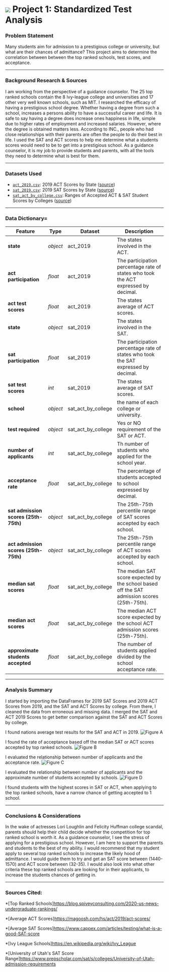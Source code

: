 # ![](https://ga-dash.s3.amazonaws.com/production/assets/logo-9f88ae6c9c3871690e33280fcf557f33.png) Project 1: Standardized Test Analysis

### Problem Statement

Many students aim for admission to a prestigious college or university, but what are their chances of admittance? This project aims to determine the correlation between between the top ranked schools, test scores, and  acceptance. 

---
### Background Research & Sources

I am working from the perspective of a guidance counselor. The 25 top ranked schools contain the 8 Ivy-league college and universities and 17 other very well known schools, such as MIT. I researched the efficacy of having a prestigious school degree. Whether having a degree from such a school, increases a persons ability to have a successful career and life. It is safe to say having a degree does increase ones happiness in life, simple due to higher rates of employment and increased salaries. However, where the degree is obtained matters less. According to INC., people who had close relationships with their parents are often the people to do their best in life. I used the SAT and ACT scores to help me determine what a students scores would need to be to get into a prestigious school. As a guidance counselor, it is my job to provide students and parents, with all the tools they need to determine what is best for them. 


---
### Datasets Used

* [`act_2019.csv`](./data/act_2019.csv): 2019 ACT Scores by State ([source](https://blog.prepscholar.com/act-scores-by-state-averages-highs-and-lows))
* [`sat_2019.csv`](./data/sat_2019.csv): 2019 SAT Scores by State ([source](https://blog.prepscholar.com/average-sat-scores-by-state-most-recent))
* [`sat_act_by_college.csv`](./data/sat_act_by_college.csv): Ranges of Accepted ACT & SAT Student Scores by Colleges ([source](https://www.compassprep.com/college-profiles/))

---

### Data Dictionary=
|Feature|Type|Dataset|Description|
|---|---|---|---|
|**state**|*object*|act_2019|The states involved in the ACT.| 
|**act participation**|*float*|act_2019|The participation percentage rate of states who took the ACT expressed by decimal.|
|**act test scores**|*float*|act_2019|The states average of ACT scores.|
|**state**|*object*|sat_2019|The states involved in the SAT.|
|**sat participation**|*float*|sat_2019|The participation percentage rate of states who took the SAT expressed by decimal.|
|**sat test scores**|*int*|sat_2019|The states average of SAT scores.|
|**school**|*object*|sat_act_by_college|the name of each college or university.|
|**test required**|*object*|sat_act_by_college|Yes or NO requirement of the SAT or ACT.|
|**number of applicants**|*int*|sat_act_by_college|Th number of students who applied for the school year.|
|**acceptance rate**|*float*|sat_act_by_college|The percentage of students accepted to school expressed by decimal.|
|**sat admission scores (25th-75th)**|*object*|sat_act_by_college|The 25th-75th percentile range of SAT scores accepted by each school.|
|**act admission scores (25th-75th)**|*object*|sat_act_by_college|The 25th-75th percentile range of ACT scores accepted by each school.|
|**median sat scores**|*float*|sat_act_by_college|The median SAT score expected by the school based off the SAT admission scores (25th-75th).|
|**median act scores**|*float*|sat_act_by_college|The median ACT score expected by the school ACT admission scores (25th-75th).|
|**approximate students accepted**|*float*|sat_act_by_college|The number of students applied divided by the school acceptance rate.|
---

### Analysis Summary

I started by importing the DataFrames for 2019 SAT Scores and 2019 ACT Scores from 2019, and the SAT and ACT Scores by college. From there, I cleaned the data from erroneous and missing data. I merged the SAT and ACT 2019 Scores to get better comparison against the SAT and ACT Scores by college.

I found nations average test results for the SAT and ACT in 2019.
![Figure A](https://git.generalassemb.ly/sidnikay/Submissions/blob/master/projects/project_1-master/images/Nations%20average%20SAT%20and%20ACT%20Test%20Scores.png)

I found the rate of acceptance based off the median SAT or ACT scores accepted by top ranked schools. 
![Figure B](https://git.generalassemb.ly/sidnikay/Submissions/blob/master/projects/project_1-master/images/Number%20of%20applicants%20vs.%20axp.%20students%20accepted%20%20by%20schools.png)

I evaluated the relationship between number of applicants and the acceptance rate. 
![Figure C](https://git.generalassemb.ly/sidnikay/Submissions/blob/master/projects/project_1-master/images/acceptance%20rate%20and%20median%20SAT%20and%20ACT%20score.png)

I evaluated the relationship between number of applicants and the approximate number of students accepted by schools.
![Figure D](https://git.generalassemb.ly/sidnikay/Submissions/blob/master/projects/project_1-master/images/acceptance%20rate%20vs.%20number%20of%20applicants.png)

I found students with the highest scores in SAT or ACT, when applying to the top ranked schools, have a narrow chance of getting accepted to 1 school. 

---

### Conclusions & Considerations

In the wake of actresses Lori Loughlin and Felicity Huffman college scandal, parents should help their child decide whether the competition for top ranked school is worth it. As a guidance counselor, I see the stress of applying for a prestigious school. However, I am here to support the parents and students to the best of my ability. I would recommend that my student apply to several top ranked schools to increase the likely hood of admittance. I would guide them to try and get an SAT score between (1440-1570) and ACT score between (32-35). I would also look into what other criteria these top ranked schools are looking for in their applicants, to increase the students chances of getting in.

---

### Sources Cited:
*[Top Ranked Schools]https://blog.spiveyconsulting.com/2020-us-news-undergraduate-rankings/

*[Average ACT Scores]https://magoosh.com/hs/act/2019/act-scores/

*[Average SAT Scores]https://www.cappex.com/articles/testing/what-is-a-good-SAT-score

*[Ivy League Schools]https://en.wikipedia.org/wiki/Ivy_League

*[University of Utah's SAT Score Range]https://www.prepscholar.com/sat/s/colleges/University-of-Utah-admission-requirements